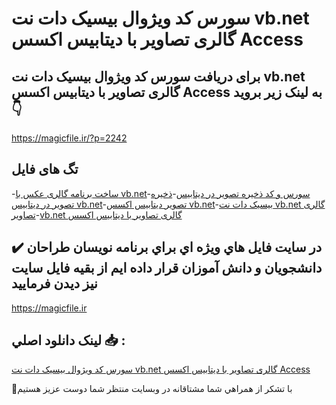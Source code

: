 # سورس کد ویژوال بیسیک دات نت vb.net گالری تصاویر با دیتابیس اکسس Access

## برای دریافت سورس کد ویژوال بیسیک دات نت vb.net گالری تصاویر با دیتابیس اکسس Access به لینک زیر بروید 👇

https://magicfile.ir/?p=2242

## تگ های فایل

-[ساخت برنامه گالری عکس با vb.net](https://magicfile.ir/product/%d8%b3%d9%88%d8%b1%d8%b3-%d9%88-%da%a9%d8%af-%d9%88%db%8c%da%98%d9%88%d8%a7%d9%84-%d8%a8%db%8c%d8%b3%db%8c%da%a9-%d8%af%d8%a7%d8%aa-%d9%86%d8%aa-vbnet-%da%af%d8%a7%d9%84%d8%b1%db%8c-%d8%aa%d8%b5%d8%a7%d9%88%db%8c%d8%b1/)-[سورس و کد ذخیره تصویر در دیتابیس](https://magicfile.ir/product/%d8%b3%d9%88%d8%b1%d8%b3-%d9%88-%da%a9%d8%af-%d9%88%db%8c%da%98%d9%88%d8%a7%d9%84-%d8%a8%db%8c%d8%b3%db%8c%da%a9-%d8%af%d8%a7%d8%aa-%d9%86%d8%aa-vbnet-%da%af%d8%a7%d9%84%d8%b1%db%8c-%d8%aa%d8%b5%d8%a7%d9%88%db%8c%d8%b1/)-[ذخیره تصویر در دیتابیس vb.net](https://magicfile.ir/product/%d8%b3%d9%88%d8%b1%d8%b3-%d9%88-%da%a9%d8%af-%d9%88%db%8c%da%98%d9%88%d8%a7%d9%84-%d8%a8%db%8c%d8%b3%db%8c%da%a9-%d8%af%d8%a7%d8%aa-%d9%86%d8%aa-vbnet-%da%af%d8%a7%d9%84%d8%b1%db%8c-%d8%aa%d8%b5%d8%a7%d9%88%db%8c%d8%b1/)-[تصویر دیتابیس اکسس vb.net](https://magicfile.ir/product/%d8%b3%d9%88%d8%b1%d8%b3-%d9%88-%da%a9%d8%af-%d9%88%db%8c%da%98%d9%88%d8%a7%d9%84-%d8%a8%db%8c%d8%b3%db%8c%da%a9-%d8%af%d8%a7%d8%aa-%d9%86%d8%aa-vbnet-%da%af%d8%a7%d9%84%d8%b1%db%8c-%d8%aa%d8%b5%d8%a7%d9%88%db%8c%d8%b1/)-[بیسیک دات نت vb.net گالری تصاویر](https://magicfile.ir/product/%d8%b3%d9%88%d8%b1%d8%b3-%d9%88-%da%a9%d8%af-%d9%88%db%8c%da%98%d9%88%d8%a7%d9%84-%d8%a8%db%8c%d8%b3%db%8c%da%a9-%d8%af%d8%a7%d8%aa-%d9%86%d8%aa-vbnet-%da%af%d8%a7%d9%84%d8%b1%db%8c-%d8%aa%d8%b5%d8%a7%d9%88%db%8c%d8%b1/)-[vb.net گالری تصاویر با دیتابیس اکسس](https://magicfile.ir/product/%d8%b3%d9%88%d8%b1%d8%b3-%d9%88-%da%a9%d8%af-%d9%88%db%8c%da%98%d9%88%d8%a7%d9%84-%d8%a8%db%8c%d8%b3%db%8c%da%a9-%d8%af%d8%a7%d8%aa-%d9%86%d8%aa-vbnet-%da%af%d8%a7%d9%84%d8%b1%db%8c-%d8%aa%d8%b5%d8%a7%d9%88%db%8c%d8%b1/)

## ✔️ در سايت فايل هاي ويژه اي براي برنامه نويسان طراحان دانشجويان و دانش آموزان قرار داده ايم از بقيه فايل سايت نيز ديدن فرماييد

https://magicfile.ir


## لينک دانلود اصلي 📥 :

[سورس کد ویژوال بیسیک دات نت vb.net گالری تصاویر با دیتابیس اکسس Access](https://magicfile.ir/product/%d8%b3%d9%88%d8%b1%d8%b3-%d9%88-%da%a9%d8%af-%d9%88%db%8c%da%98%d9%88%d8%a7%d9%84-%d8%a8%db%8c%d8%b3%db%8c%da%a9-%d8%af%d8%a7%d8%aa-%d9%86%d8%aa-vbnet-%da%af%d8%a7%d9%84%d8%b1%db%8c-%d8%aa%d8%b5%d8%a7%d9%88%db%8c%d8%b1/) 


🙏با تشکر از همراهي شما مشتاقانه در وبسایت منتظر شما دوست عزیز هستیم

